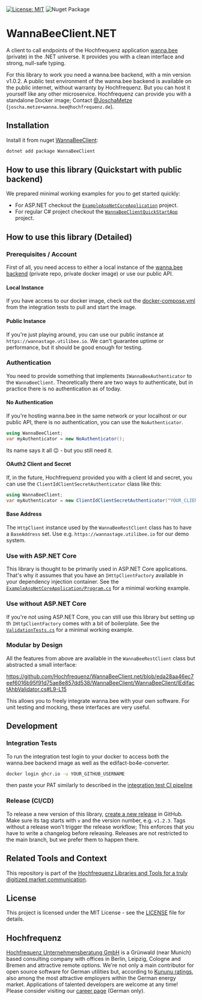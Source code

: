 [![License: MIT](https://img.shields.io/badge/License-MIT-yellow.svg)](LICENSE)
![Nuget Package](https://badgen.net/nuget/v/WannaBeeClient)

# WannaBeeClient.NET
A client to call endpoints of the Hochfrequenz application [wanna.bee](https://github.com/Hochfrequenz/wanna.bee) (private) in the .NET universe.
It provides you with a clean interface and strong, null-safe typing.

For this library to work you need a wanna.bee backend, with a min version v1.0.2.
A public test environment of the wanna.bee backend is available on the public internet, without warranty by Hochfrequenz.
But you can host it yourself like any other microservice.
Hochfrequenz can provide you with a standalone Docker image; Contact [@JoschaMetze](https://github.com/joschametze) (`joscha.metze+wanna.bee@hochfrequenz.de`).

## Installation

Install it from nuget [WannaBeeClient](https://www.nuget.org/packages/WannaBeeClient):

```bash
dotnet add package WannaBeeClient
```

## How to use this library (Quickstart with public backend)
We prepared minimal working examples for you to get started quickly:

* For ASP.NET checkout the [`ExampleAspNetCoreApplication`](WannaBeeClient/ExampleAspNetCoreApplication/Program.cs) project.
* For regular C# project checkout the [`WannaBeeClientQuickStartApp`](WannaBeeClient/WannaBeeClientQuickStartApp/Program.cs) project.

## How to use this library (Detailed)

### Prerequisites / Account
First of all, you need access to either a local instance of the [wanna.bee backend](https://github.com/Hochfrequenz/wanna.bee) (private repo, private docker image) or use our public API.

#### Local Instance
If you have access to our docker image, check out the [docker-compose.yml](WannaBeeClient/WannaBeeClient.IntegrationTest/docker-compose.yml) from the integration tests to pull and start the image.

#### Public Instance
If you're just playing around, you can use our public instance at `https://wannastage.utilibee.io`.
We can't guarantee uptime or performance, but it should be good enough for testing.

### Authentication

You need to provide something that implements `IWannaBeeAuthenticator` to the `WannaBeeClient`.
Theoretically there are two ways to authenticate, but in practice there is no authentication as of today.

#### No Authentication

If you're hosting wanna.bee in the same network or your localhost or our public API, there is no authentication, you can use the `NoAuthenticator`.

```csharp
using WannaBeeClient;
var myAuthenticator = new NoAuthenticator();
```
Its name says it all 😉 - but you still need it.

#### OAuth2 Client and Secret
If, in the future, Hochfrequenz provided you with a client Id and secret, you can use the `ClientIdClientSecretAuthenticator` class like this:

```csharp
using WannaBeeClient;
var myAuthenticator = new ClientIdClientSecretAuthenticator("YOUR_CLIENT_ID", "YOUR_CLIENT_SECRET");
```

#### Base Address
The `HttpClient` instance used by the `WannaBeeRestClient` class has to have a `BaseAddress` set.
Use e.g. `https://wannastage.utilibee.io` for our demo system.

### Use with ASP.NET Core
This library is thought to be  primarily used in ASP.NET Core applications.
That's why it assumes that you have an `IHttpClientFactory` available in your dependency injection container.
See the [`ExampleAspNetCoreApplication/Program.cs`](WannaBeeClient/ExampleAspNetCoreApplication/Program.cs) for a minimal working example.

### Use without ASP.NET Core
If you're not using ASP.NET Core, you can still use this library but setting up th `IHttpClientFactory` comes with a bit of boilerplate.
See the [`ValidationTests.cs`](WannaBeeClient/WannaBeeClient.IntegrationTest/ValidationTests.cs) for a minimal working example.

### Modular by Design
All the features from above are available in the `WannaBeeRestClient` class but abstracted a small interface:

https://github.com/Hochfrequenz/WannaBeeClient.net/blob/eda28aa46ec7eef6016b95f91d75ae8e857dd538/WannaBeeClient/WannaBeeClient/IEdifactAhbValidator.cs#L9-L15

This allows you to freely integrate wanna.bee with your own software.
For unit testing and mocking, these interfaces are very useful.

## Development

### Integration Tests

To run the integration test login to your docker to access both the wanna.bee backend image as well as the edifact-bo4e-converter.

```bash
docker login ghcr.io -u YOUR_GITHUB_USERNAME
```

then paste your PAT similarly to described in the [integration test CI pipeline](.github/workflows/integrationtests.yml)

### Release (CI/CD)

To release a new version of this library, [create a new release](https://github.com/Hochfrequenz/WannaBeeClient.net/releases/new) in GitHub.
Make sure its tag starts with `v` and the version number, e.g. `v1.2.3`.
Tags without a release won't trigger the release workflow; This enforces that you have to write a changelog before releasing.
Releases are not restricted to the main branch, but we prefer them to happen there.

## Related Tools and Context
This repository is part of the [Hochfrequenz Libraries and Tools for a truly digitized market communication](https://github.com/Hochfrequenz/digital_market_communication/).

## License
This project is licensed under the MIT License - see the [LICENSE](LICENSE) file for details.

## Hochfrequenz
[Hochfrequenz Unternehmensberatung GmbH](https://www.hochfrequenz.de) is a Grünwald (near Munich) based consulting company with offices in Berlin, Leipzig, Cologne and Bremen and attractive remote options.
We're not only a main contributor for open source software for German utilities but, according to [Kununu ratings](https://www.kununu.com/de/hochfrequenz-unternehmensberatung1), also among the most attractive employers within the German energy market. Applications of talented developers are welcome at any time!
Please consider visiting our [career page](https://www.hochfrequenz.de/index.php/karriere/aktuelle-stellenausschreibungen/full-stack-entwickler) (German only).
